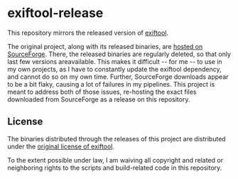 # exiftool-release

This repository mirrors the released version of [exiftool](https://exiftool.org/).

The original project, along with its released binaries, are [hosted on SourceForge](https://sourceforge.net/projects/exiftool/). There, the released binaries are regularly deleted, so that only last few versions areavailable. This makes it difficult -- for me -- to use in my own projects, as I have to constantly update the exiftool dependency, and cannot do so on my own time. Further, SourceForge downloads appear to be a bit flaky, causing a lot of failures in my pipelines. This project is meant to address both of those issues, re-hosting the exact files downloaded from SourceForge as a release on this repository.

## License

The binaries distributed through the releases of this project are distributed under the [original license of exiftool](https://exiftool.org/#license).

To the extent possible under law, I am waiving all copyright and related or neighboring rights to the scripts and build-related code in this repository.
